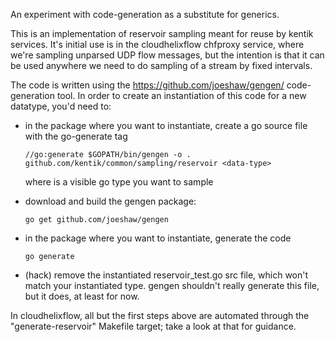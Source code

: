 An experiment with code-generation as a substitute for generics.

This is an implementation of reservoir sampling meant for reuse by kentik services.  It's initial use is in the cloudhelixflow chfproxy service, where we're sampling unparsed UDP flow messages, but the intention is that it can be used anywhere we need to do sampling of a stream by fixed intervals.

The code is written using the https://github.com/joeshaw/gengen/ code-generation tool.  In order to create an instantiation of this code for a new datatype, you'd need to:

- in the package where you want to instantiate, create a go source file with the go-generate tag

    ```
    //go:generate $GOPATH/bin/gengen -o . github.com/kentik/common/sampling/reservoir <data-type>
    ```

  where <data-type> is a visible go type you want to sample

- download and build the gengen package:
    ```
    go get github.com/joeshaw/gengen
    ```

- in the package where you want to instantiate, generate the code
    ```
    go generate
    ```

- (hack) remove the instantiated reservoir_test.go src file, which won't match your instantiated type.  gengen shouldn't really generate this file, but it does, at least for now.

In cloudhelixflow, all but the first steps above are automated through the "generate-reservoir" Makefile target; take a look at that for guidance.
